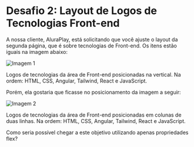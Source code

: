 # Desafio 2: Layout de Logos de Tecnologias Front-end

A nossa cliente, AluraPlay, está solicitando que você ajuste o layout da segunda página, que é sobre tecnologias de Front-end. Os itens estão iguais na imagem abaixo:

![Imagem 1](https://caelum-online-public.s3.amazonaws.com/2577-flexbox/imagens/aula4-img4.png)

Logos de tecnologias da área de Front-end posicionadas na vertical. Na ordem: HTML, CSS, Angular, Tailwind, React e JavaScript.

Porém, ela gostaria que ficasse no posicionamento da imagem a seguir:

![Imagem 2](https://caelum-online-public.s3.amazonaws.com/2577-flexbox/imagens/aula4-img5.png)

Logos de tecnologias da área de Front-end posicionadas em colunas de duas linhas. Na ordem: HTML, CSS, Angular, Tailwind, React e JavaScript.

Como seria possível chegar a este objetivo utilizando apenas propriedades flex?
